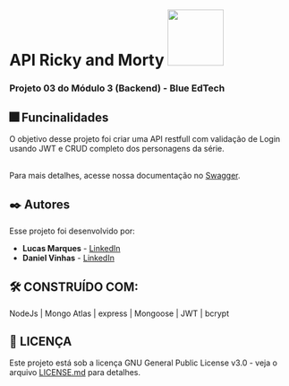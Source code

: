 # API Ricky and Morty <img src="https://user-images.githubusercontent.com/95504029/151560441-2e792d97-fd65-462c-8fd7-70f581de5674.gif" width="100">
### Projeto 03 do Módulo 3 (Backend) - Blue EdTech 

## 🎆 Funcinalidades

O objetivo desse projeto foi criar uma API restfull com validação de Login usando JWT e CRUD completo dos personagens da série.<br><br>

Para mais detalhes, acesse nossa documentação no [Swagger](https://api-rickyandmorty-nfts.onrender.com/api-docs).


## ✒️ Autores

Esse projeto foi desenvolvido por:

* **Lucas Marques** - [LinkedIn](https://www.linkedin.com/in/mlucasdev/)
* **Daniel Vinhas** - [LinkedIn](https://www.linkedin.com/in/daniel-vinhas-84343390/)

## 🛠️ CONSTRUÍDO COM:

NodeJs | Mongo Atlas | express | Mongoose | JWT | bcrypt

## 📄 LICENÇA

Este projeto está sob a licença GNU General Public License v3.0 - veja o arquivo [LICENSE.md](https://github.com/mlucasdev/rick-and-morty-nft-backend/blob/main/LICENSE) para detalhes.

